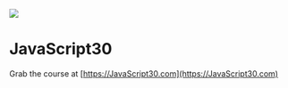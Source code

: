 ![](https://javascript30.com/images/JS3-social-share.png)

# JavaScript30


Grab the course at [https://JavaScript30.com](https://JavaScript30.com)



